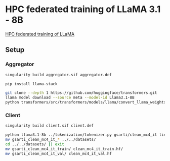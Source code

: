 # HPC federated training of LLaMA 3.1 - 8B

[HPC federated training of LLaMA](https://hpc4ai.unito.it/hpc-federation/)



## Setup

### Aggregator
```bash
singularity build aggregator.sif aggregator.def
```

```bash
pip install llama-stack

git clone --depth 1 https://github.com/huggingface/transformers.git
llama model download --source meta --model-id Llama3.1-8B
python transformers/src/transformers/models/llama/convert_llama_weights_to_hf.py --input_dir .llama/checkpoints/Llama3.1-8B/ --model_size 8B --output_dir llama3.1-8b --llama_version 3.1
```

### Client
```bash
singularity build client.sif client.def

python llama3.1-8b ../tokenization/tokenizer.py gsarti/clean_mc4_it tiny 0
mv gsarti_clean_mc4_it_* ../../datasets/
cd ../../datasets/ || exit
mv gsarti_clean_mc4_it_train/ clean_mc4_it_train.hf/
mv gsarti_clean_mc4_it_val/ clean_mc4_it_val.hf
```